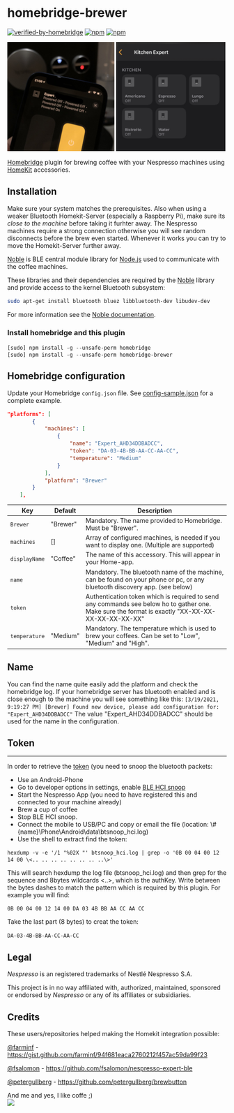 # homebridge-brewer
[![verified-by-homebridge](https://badgen.net/badge/homebridge/verified/purple)](https://github.com/homebridge/homebridge/wiki/Verified-Plugins)
[![npm](https://img.shields.io/npm/v/homebridge-brewer.svg)](https://www.npmjs.com/package/homebridge-brewer) [![npm](https://img.shields.io/npm/dt/homebridge-brewer.svg)](https://www.npmjs.com/package/homebridge-brewer)

<img src="https://github.com/tritter/homebridge-brewer/blob/master/.img/sample.jpg?raw=true" height=250 >
<img src="https://github.com/tritter/homebridge-brewer/blob/master/.img/homekit.jpg?raw=true" height=250 >


[Homebridge](https://github.com/nfarina/homebridge) plugin for brewing coffee with your Nespresso machines using [HomeKit](https://www.apple.com/ios/home/) accessories.

## Installation
Make sure your system matches the prerequisites. Also when using a weaker Bluetooth Homekit-Server (especially a Raspberry Pi), make sure its *close to the machine* before taking it furhter away. The Nespresso machines require a strong connection otherwise you will see random disconnects before the brew even started. Whenever it works you can try to move the Homekit-Server further away.

[Noble](https://github.com/noble/noble) is BLE central module library for [Node.js](https://nodejs.org/) used to communicate with the coffee machines.

 These libraries and their dependencies are required by the [Noble](https://www.npmjs.com/package/noble) library and provide access to the kernel Bluetooth subsystem:

```sh
sudo apt-get install bluetooth bluez libbluetooth-dev libudev-dev
```

For more information see the [Noble documentation](https://github.com/noble/noble#readme).

### Install homebridge and this plugin
```
[sudo] npm install -g --unsafe-perm homebridge
[sudo] npm install -g --unsafe-perm homebridge-brewer
```

## Homebridge configuration
Update your Homebridge `config.json` file. See [config-sample.json](config-sample.json) for a complete example.

```json
"platforms": [
        {
            "machines": [
                {
                    "name": "Expert_AHD34DDBADCC",
                    "token": "DA-03-4B-BB-AA-CC-AA-CC",
                    "temperature": "Medium"
                }
            ],
            "platform": "Brewer"
        }
    ],
```


| Key                     | Default         | Description                                                                                                                                                                                                 |
|-------------------------|-----------------|-------------------------------------------------------------------------------------------------------------------------------------------------------------------------------------------------------------|
| `Brewer`|"Brewer"| Mandatory. The name provided to Homebridge. Must be "Brewer".|
| `machines`|[]|Array of configured machines, is needed if you want to display one. (Multiple are supported)|
| `displayName`|"Coffee"| The name of this accessory. This will appear in your Home-app. 
| `name`|| Mandatory. The bluetooth name of the machine, can be found on your phone or pc, or any bluetooth discovery app. (see below)
| `token`||Authentication token which is required to send any commands see below ho to gather one. Make sure the format is exactly "XX-XX-XX-XX-XX-XX-XX-XX"|
| `temperature`|"Medium"| Mandatory. The temperature which is used to brew your coffees. Can be set to "Low", "Medium" and "High".

## Name
You can find the name quite easily add the platform and check the homebridge log. If your homebridge server has bluetooth enabled and is close enough to the machine you will see something like this:
```[3/19/2021, 9:19:27 PM] [Brewer] Found new device, please add configuration for: "Expert_AHD34DDBADCC"```
The value "Expert_AHD34DDBADCC" should be used for the name in the configuration.


## Token
-----------------
In order to retrieve the [token](https://gist.github.com/farminf/94f681eaca2760212f457ac59da99f23) (you need to snoop the bluetooth packets:

* Use an Android-Phone
* Go to developer options in settings, enable [BLE HCI snoop](https://urish.medium.com/reverse-engineering-a-bluetooth-lightbulb-56580fcb7546)
* Start the Nespresso App (you need to have registered this and connected to your machine already)
* Brew a cup of coffee
* Stop BLE HCI snoop.
* Connect the mobile to USB/PC and copy or email the file (location: \\#{name}\Phone\Android\data\btsnoop_hci.log)
* Use the shell to extract find the token:
```
hexdump -v -e '/1 "%02X "' btsnoop_hci.log | grep -o '0B 00 04 00 12 14 00 \<.. .. .. .. .. .. .. ..\>'
```
This will search hexdump the log file (btsnoop_hci.log) and then grep for the sequence and 8bytes wildcards <..>, which is the authKey. Write between the bytes dashes to match the pattern which is required by this plugin. For example you will find:
```
0B 00 04 00 12 14 00 DA 03 4B BB AA CC AA CC
```
Take the last part (8 bytes) to creat the token:

`DA-03-4B-BB-AA-CC-AA-CC`


## Legal

*Nespresso* is an registered trademarks of Nestlé Nespresso S.A.

This project is in no way affiliated with, authorized, maintained, sponsored or endorsed by *Nespresso* or any of its affiliates or subsidiaries.

## Credits
These users/repositories helped making the Homekit integration possible:

[@farminf](https://gist.github.com/farminf) - https://gist.github.com/farminf/94f681eaca2760212f457ac59da99f23

[@fsalomon](https://github.com/fsalomon/nespresso-expert-ble/commits?author=fsalomon) - https://github.com/fsalomon/nespresso-expert-ble

[@petergullberg](https://github.com/petergullberg) - https://github.com/petergullberg/brewbutton

And me and yes, I like coffe ;)
<br>[<img src="https://github.com/tritter/homebridge-brewer/blob/master/.img/coffee-button.png?raw=true" height=50 >](https://www.buymeacoffee.com/tritter)
